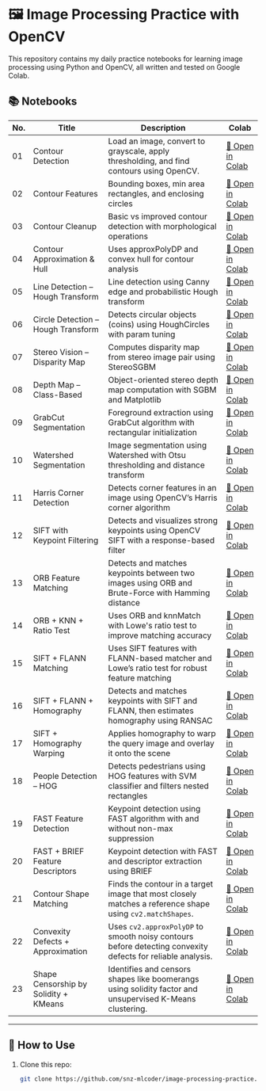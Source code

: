 # 🖼️ Image Processing Practice with OpenCV

This repository contains my daily practice notebooks for learning image processing using Python and OpenCV, all written and tested on Google Colab.

## 📚 Notebooks

| No. | Title | Description | Colab |
|-----|-------|-------------|-------|
| 01  | Contour Detection | Load an image, convert to grayscale, apply thresholding, and find contours using OpenCV. | [🔗 Open in Colab](https://colab.research.google.com/github/snz-mlcoder/image-processing-practice/blob/main/01-contour-detection.ipynb) |
| 02  | Contour Features | Bounding boxes, min area rectangles, and enclosing circles | [🔗 Open in Colab](https://colab.research.google.com/github/snz-mlcoder/image-processing-practice/blob/main/02-contour-bounding-box.ipynb) |
| 03  | Contour Cleanup | Basic vs improved contour detection with morphological operations | [🔗 Open in Colab](https://colab.research.google.com/github/snz-mlcoder/image-processing-practice/blob/main/03-contour-cleanup.ipynb) |
| 04  | Contour Approximation & Hull | Uses approxPolyDP and convex hull for contour analysis | [🔗 Open in Colab](https://colab.research.google.com/github/snz-mlcoder/image-processing-practice/blob/main/04-contour-approximation-and-hull.ipynb) |
| 05  | Line Detection – Hough Transform | Line detection using Canny edge and probabilistic Hough transform | [🔗 Open in Colab](https://colab.research.google.com/github/snz-mlcoder/image-processing-practice/blob/main/05-hough-lines-detection.ipynb) |
| 06  | Circle Detection – Hough Transform | Detects circular objects (coins) using HoughCircles with param tuning | [🔗 Open in Colab](https://colab.research.google.com/github/snz-mlcoder/image-processing-practice/blob/main/06-hough-circle-detection.ipynb) |
| 07  | Stereo Vision – Disparity Map | Computes disparity map from stereo image pair using StereoSGBM | [🔗 Open in Colab](https://colab.research.google.com/github/snz-mlcoder/image-processing-practice/blob/main/07-stereo-disparity-map.ipynb) |
| 08  | Depth Map – Class-Based | Object-oriented stereo depth map computation with SGBM and Matplotlib | [🔗 Open in Colab](https://colab.research.google.com/github/snz-mlcoder/image-processing-practice/blob/main/08-depthmap-class-based.ipynb) |
| 09  | GrabCut Segmentation | Foreground extraction using GrabCut algorithm with rectangular initialization | [🔗 Open in Colab](https://colab.research.google.com/github/snz-mlcoder/image-processing-practice/blob/main/09-grabcut-segmentation.ipynb) |
| 10  | Watershed Segmentation | Image segmentation using Watershed with Otsu thresholding and distance transform | [🔗 Open in Colab](https://colab.research.google.com/github/snz-mlcoder/image-processing-practice/blob/main/10-watershed-segmentation.ipynb) |
| 11  | Harris Corner Detection | Detects corner features in an image using OpenCV’s Harris corner algorithm | [🔗 Open in Colab](https://colab.research.google.com/github/snz-mlcoder/image-processing-practice/blob/main/11-harris-corner-detection.ipynb) |
| 12  | SIFT with Keypoint Filtering | Detects and visualizes strong keypoints using OpenCV SIFT with a response-based filter | [🔗 Open in Colab](https://colab.research.google.com/github/snz-mlcoder/image-processing-practice/blob/main/12-sift-keypoints-filtered.ipynb) |
| 13  | ORB Feature Matching | Detects and matches keypoints between two images using ORB and Brute-Force with Hamming distance | [🔗 Open in Colab](https://colab.research.google.com/github/snz-mlcoder/image-processing-practice/blob/main/13-orb-feature-matching.ipynb) |
| 14  | ORB + KNN + Ratio Test | Uses ORB and knnMatch with Lowe's ratio test to improve matching accuracy | [🔗 Open in Colab](https://colab.research.google.com/github/snz-mlcoder/image-processing-practice/blob/main/14-orb-knn-ratio-test.ipynb) |
| 15  | SIFT + FLANN Matching | Uses SIFT features with FLANN-based matcher and Lowe’s ratio test for robust feature matching | [🔗 Open in Colab](https://colab.research.google.com/github/snz-mlcoder/image-processing-practice/blob/main/15-sift-flann-feature-matching.ipynb) |
| 16  | SIFT + FLANN + Homography | Detects and matches keypoints with SIFT and FLANN, then estimates homography using RANSAC | [🔗 Open in Colab](https://colab.research.google.com/github/snz-mlcoder/image-processing-practice/blob/main/16-sift-flann-homography.ipynb) |
| 17  | SIFT + Homography Warping | Applies homography to warp the query image and overlay it onto the scene | [🔗 Open in Colab](https://colab.research.google.com/github/snz-mlcoder/image-processing-practice/blob/main/17-sift-warp-homography.ipynb) |
| 18  | People Detection – HOG | Detects pedestrians using HOG features with SVM classifier and filters nested rectangles | [🔗 Open in Colab](https://colab.research.google.com/github/snz-mlcoder/image-processing-practice/blob/main/18-PeopleDetection-HOG.ipynb) |
| 19  | FAST Feature Detection | Keypoint detection using FAST algorithm with and without non-max suppression | [🔗 Open in Colab](https://colab.research.google.com/github/snz-mlcoder/image-processing-practice/blob/main/19-fast-feature-detection.ipynb) |
| 20  | FAST + BRIEF Feature Descriptors | Keypoint detection with FAST and descriptor extraction using BRIEF | [🔗 Open in Colab](https://colab.research.google.com/github/snz-mlcoder/image-processing-practice/blob/main/20-fast-brief.ipynb) |
| 21  | Contour Shape Matching | Finds the contour in a target image that most closely matches a reference shape using `cv2.matchShapes`. | [🔗 Open in Colab](https://colab.research.google.com/github/snz-mlcoder/image-processing-practice/blob/main/21-contour-shape-matching.ipynb) |
| 22  | Convexity Defects + Approximation | Uses `cv2.approxPolyDP` to smooth noisy contours before detecting convexity defects for reliable analysis. | [🔗 Open in Colab](https://colab.research.google.com/github/snz-mlcoder/image-processing-practice/blob/main/22-convexity-defects-approximation.ipynb) |
| 23  | Shape Censorship by Solidity + KMeans | Identifies and censors shapes like boomerangs using solidity factor and unsupervised K-Means clustering. | [🔗 Open in Colab](https://colab.research.google.com/github/snz-mlcoder/image-processing-practice/blob/main/23-censor-shapes-by-solidity.ipynb) |



---

## 🚀 How to Use

1. Clone this repo:
   ```bash
   git clone https://github.com/snz-mlcoder/image-processing-practice.git
